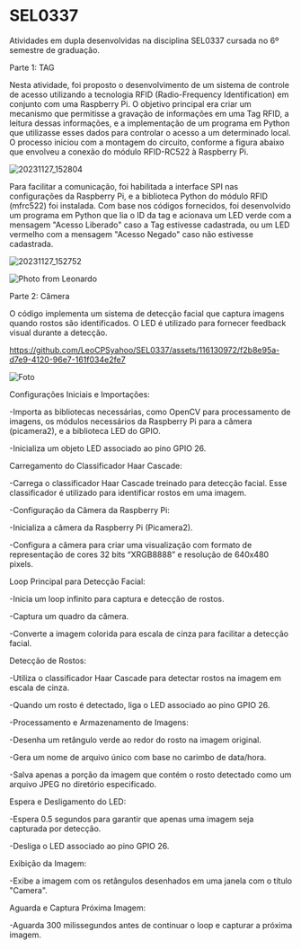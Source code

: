 # SEL0337

Atividades em dupla desenvolvidas na disciplina SEL0337 cursada no 6º semestre de graduação.

Parte 1: TAG

Nesta atividade, foi proposto o desenvolvimento de um sistema de controle de acesso utilizando a tecnologia RFID (Radio-Frequency Identification) em conjunto com uma Raspberry Pi. O objetivo principal era criar um mecanismo que permitisse a gravação de informações em uma Tag RFID, a leitura dessas informações, e a implementação de um programa em Python que utilizasse esses dados para controlar o acesso a um determinado local. O processo iniciou com a montagem do circuito, conforme a figura abaixo que envolveu a conexão do módulo RFID-RC522 à Raspberry Pi. 

![20231127_152804](https://github.com/LeoCPSyahoo/SEL0337/assets/116130972/319dfda8-c71d-4dda-be9b-c8734c1bc289)

Para facilitar a comunicação, foi habilitada a interface SPI nas configurações da Raspberry Pi, e a biblioteca Python do módulo RFID (mfrc522) foi instalada. Com base nos códigos fornecidos, foi desenvolvido um programa em Python que lia o ID da tag e acionava um LED verde com a mensagem "Acesso Liberado" caso a Tag estivesse cadastrada, ou um LED vermelho com a mensagem "Acesso Negado" caso não estivesse cadastrada.

![20231127_152752](https://github.com/LeoCPSyahoo/SEL0337/assets/116130972/1f3f52dc-3195-4389-b9d6-ec174e2e30e4)

![Photo from Leonardo](https://github.com/LeoCPSyahoo/SEL0337/assets/116130972/159a9391-ea9e-4676-a3aa-4f3956e0fa19)

Parte 2: Câmera

O código implementa um sistema de detecção facial que captura imagens quando rostos são identificados. O LED é utilizado para fornecer feedback visual durante a detecção.

https://github.com/LeoCPSyahoo/SEL0337/assets/116130972/f2b8e95a-d7e9-4120-96e7-161f034e2fe7

![Foto](https://github.com/LeoCPSyahoo/SEL0337/assets/116130972/9ba2867d-b905-49bc-b9c5-fab13bbdc4c1)

Configurações Iniciais e Importações:

-Importa as bibliotecas necessárias, como OpenCV para processamento de imagens, os módulos necessários da Raspberry Pi para a câmera (picamera2), e a biblioteca LED do GPIO.

-Inicializa um objeto LED associado ao pino GPIO 26.

Carregamento do Classificador Haar Cascade:

-Carrega o classificador Haar Cascade treinado para detecção facial. Esse classificador é utilizado para identificar rostos em uma imagem.

-Configuração da Câmera da Raspberry Pi:

-Inicializa a câmera da Raspberry Pi (Picamera2).

-Configura a câmera para criar uma visualização com formato de representação de cores 32 bits “XRGB8888” e resolução de 640x480 pixels.

Loop Principal para Detecção Facial:

-Inicia um loop infinito para captura e detecção de rostos.

-Captura um quadro da câmera.

-Converte a imagem colorida para escala de cinza para facilitar a detecção facial.

Detecção de Rostos:

-Utiliza o classificador Haar Cascade para detectar rostos na imagem em escala de cinza.

-Quando um rosto é detectado, liga o LED associado ao pino GPIO 26.

-Processamento e Armazenamento de Imagens:

-Desenha um retângulo verde ao redor do rosto na imagem original.

-Gera um nome de arquivo único com base no carimbo de data/hora.

-Salva apenas a porção da imagem que contém o rosto detectado como um arquivo JPEG no diretório especificado.

Espera e Desligamento do LED:

-Espera 0.5 segundos para garantir que apenas uma imagem seja capturada por detecção.

-Desliga o LED associado ao pino GPIO 26.

Exibição da Imagem:

-Exibe a imagem com os retângulos desenhados em uma janela com o título "Camera".

Aguarda e Captura Próxima Imagem:

-Aguarda 300 milissegundos antes de continuar o loop e capturar a próxima imagem.


